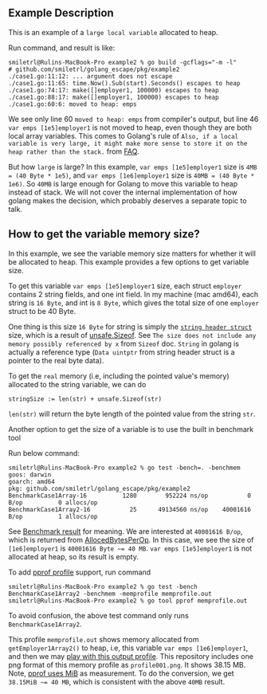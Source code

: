 ## Example Description

This is an example of a `large local variable` allocated to heap.

Run command, and result is like:

```
smiletrl@Rulins-MacBook-Pro example2 % go build -gcflags="-m -l"
# github.com/smiletrl/golang_escape/pkg/example2
./case1.go:11:12: ... argument does not escape
./case1.go:11:65: time.Now().Sub(start).Seconds() escapes to heap
./case1.go:74:17: make([]employer1, 100000) escapes to heap
./case1.go:88:17: make([]employer1, 100000) escapes to heap
./case1.go:60:6: moved to heap: emps
```

We see only line 60 `moved to heap: emps` from compiler's output, but line 46 `var emps [1e5]employer1` is not moved to heap, even though they are both local array variables. This comes to Golang's rule of `Also, if a local variable is very large, it might make more sense to store it on the heap rather than the stack.` from [FAQ](https://golang.org/doc/faq#stack_or_heap).

But how `large` is large? In this example, `var emps [1e5]employer1` size is `4MB = (40 Byte * 1e5)`, and `var emps [1e6]employer1` size is `40MB = (40 Byte * 1e6)`. So `40MB` is large enough for Golang to move this variable to heap instead of stack. We will not cover the internal implementation of how golang makes the decision, which probably deserves a separate topic to talk.

## How to get the variable memory size?

In this example, we see the variable memory size matters for whether it will be allocated to heap. This example provides a few options to get variable size.

To get this variable `var emps [1e5]employer1` size, each struct `employer` contains 2 string fields, and one int field. In my machine (mac amd64), each string is `16 Byte`, and int is `8 Byte`, which gives the total size of one `employer` struct to be 40 Byte.

One thing is this size `16 Byte` for string is simply the [`string header struct`](https://golang.org/pkg/reflect/#StringHeader) size, which is a result of [unsafe.Sizeof](https://golang.org/pkg/unsafe/#Sizeof). See `The size does not include any memory possibly referenced by x` from `Sizeof` doc. `String` in golang is actually a reference type (`Data uintptr` from string header struct is a pointer to the real byte data).

To get the `real` memory (i.e, including the pointed value's memory) allocated to the string variable, we can do

```
stringSize := len(str) + unsafe.Sizeof(str)
```

`len(str)` will return the byte length of the pointed value from the string `str`.

Another option to get the size of a variable is to use the built in benchmark tool

Run below command:

```
smiletrl@Rulins-MacBook-Pro example2 % go test -bench=. -benchmem
goos: darwin
goarch: amd64
pkg: github.com/smiletrl/golang_escape/pkg/example2
BenchmarkCase1Array-16     	    1280	    952224 ns/op	       0 B/op	       0 allocs/op
BenchmarkCase1Array2-16    	      25	  49134560 ns/op	40001616 B/op	       1 allocs/op
```

See [Benchmark result](https://golang.org/pkg/testing/#BenchmarkResult) for meaning. We are interested at `40001616 B/op`, which is returned from [AllocedBytesPerOp](https://golang.org/pkg/testing/#BenchmarkResult.AllocedBytesPerOp). In this case, we see the size of `[1e6]employer1` is `40001616 Byte ~= 40 MB`. `var emps [1e5]employer1` is not allocated at heap, so its result is empty.

To add [pprof profile](https://golang.org/pkg/runtime/pprof/) support, run command

```
smiletrl@Rulins-MacBook-Pro example2 % go test -bench BenchmarkCase1Array2 -benchmem -memprofile memprofile.out
smiletrl@Rulins-MacBook-Pro example2 % go tool pprof memprofile.out
```

To avoid confusion, the above test command only runs `BenchmarkCase1Array2`.

This profile `memprofile.out` shows memory allocated from `getEmployer1Array2()` to heap, i.e, this variable `var emps [1e6]employer1`, and then we may [play with this output profile](https://blog.golang.org/pprof). This repository includes one png format of this memory profile as `profile001.png`. It shows 38.15 MB. Note, [pprof uses MiB](https://github.com/google/pprof/issues/136) as measurement. To do the conversion, we get `38.15MiB ~= 40 MB`, which is consistent with the above `40MB` result.
